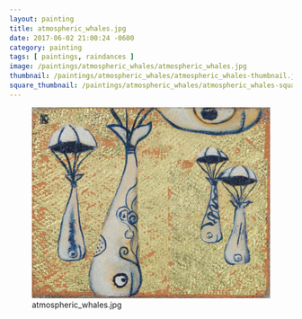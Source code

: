 ```yaml
---
layout: painting
title: atmospheric_whales.jpg
date: 2017-06-02 21:00:24 -0600
category: painting
tags: [ paintings, raindances ]
image: /paintings/atmospheric_whales/atmospheric_whales.jpg
thumbnail: /paintings/atmospheric_whales/atmospheric_whales-thumbnail.jpg
square_thumbnail: /paintings/atmospheric_whales/atmospheric_whales-squarethumb.jpg
---
```


<figure class="fullwidth"><img src="/paintings/atmospheric_whales/atmospheric_whales.jpg" alt="A painting titled: atmospheric_whales.jpg by painter Kyle Cunningham" /><figcaption>atmospheric_whales.jpg</figcaption></figure>
